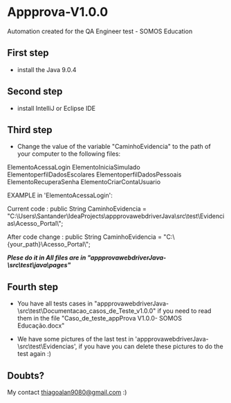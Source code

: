 # Appprova-V1.0.0

Automation created for the QA Engineer test - SOMOS Education

## First step
- install the Java 9.0.4

## Second step

- install IntelliJ or Eclipse IDE

## Third step
- Change the value of the variable "CaminhoEvidencia" to the path of your computer to the following files:

ElementoAcessaLogin
ElementoIniciaSimulado
ElementoperfilDadosEscolares
ElementoperfilDadosPessoais
ElementoRecuperaSenha
ElementoCriarContaUsuario

EXAMPLE in 'ElementoAcessaLogin':

Current code :
public String CaminhoEvidencia = "C:\\Users\\Santander\\IdeaProjects\\appprovawebdriverJava\\src\\test\\Evidencias\\Acesso_Portal\\";

After code change : public String CaminhoEvidencia = "C:\\{your_path}\\Acesso_Portal\\";

***Plese do it in All files are in "appprovawebdriverJava-\src\test\java\pages"***

## Fourth step
- You have all tests cases in "appprovawebdriverJava-\src\test\Documentacao_casos_de_Teste_v1.0.0" if you need to read them in the file "Caso_de_teste_appProva V1.0.0- SOMOS Educação.docx"

- We have some pictures of the last test in 'appprovawebdriverJava-\src\test\Evidencias', if you have you can delete these pictures to do the test again :)

## Doubts? 
My contact thiagoalan9080@gmail.com  :)
